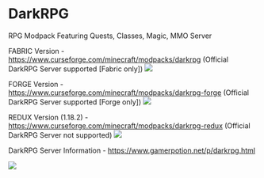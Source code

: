 # DarkRPG
RPG Modpack Featuring Quests, Classes, Magic, MMO Server

FABRIC Version - https://www.curseforge.com/minecraft/modpacks/darkrpg (Official DarkRPG Server supported [Fabric only])
![](https://cf.way2muchnoise.eu/full_515345_downloads.svg)

FORGE Version - https://www.curseforge.com/minecraft/modpacks/darkrpg-forge (Official DarkRPG Server supported [Forge only])
![](https://cf.way2muchnoise.eu/full_616420_downloads.svg)

REDUX Version (1.18.2) - https://www.curseforge.com/minecraft/modpacks/darkrpg-redux (Official DarkRPG Server not supported)
![](https://cf.way2muchnoise.eu/full_942961_downloads.svg)

DarkRPG Server Information - https://www.gamerpotion.net/p/darkrpg.html

<a href="https://www.patreon.com/gamerpotion"> <img src="https://blogger.googleusercontent.com/img/b/R29vZ2xl/AVvXsEggtcvOuB4xrsEjYO5XoY8HO_HRrX0aWOVR_7qy88C_bhh6lIM2wG6LK73iK5CEaGGCY3s-rHksPY9rwXK9ArnmiO8d3MuvguW4kT9m_E2crF6Q-BYskffm1FE6rEUZD_rPxw8hxauy3SDQUZeNJ3o4z-j9gKoHcPXe7n9fMjBJkx_a-ZExF7KnFMGi/w640-h192/becomepatron.png"/> </a>

